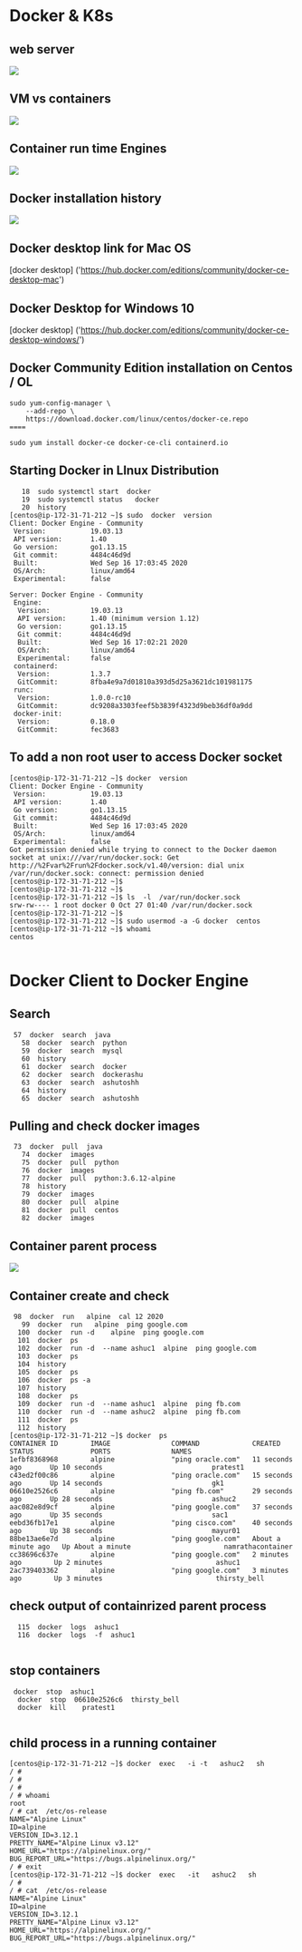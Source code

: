 # Docker & K8s 

## web server 

<img src="web.png">

## VM vs containers

<img src="vms.png">

## Container run time Engines 

<img src="cre.png">

## Docker installation history 

<img src="dinstall.png">

## Docker desktop link for Mac OS 

[docker desktop] ('https://hub.docker.com/editions/community/docker-ce-desktop-mac')

## Docker Desktop for Windows 10 

[docker desktop] ('https://hub.docker.com/editions/community/docker-ce-desktop-windows/')


## Docker Community Edition installation on Centos / OL 

```
sudo yum-config-manager \
    --add-repo \
    https://download.docker.com/linux/centos/docker-ce.repo
====

sudo yum install docker-ce docker-ce-cli containerd.io

```

## Starting Docker in LInux Distribution 

```
   18  sudo systemctl start  docker 
   19  sudo systemctl status   docker 
   20  history 
[centos@ip-172-31-71-212 ~]$ sudo  docker  version  
Client: Docker Engine - Community
 Version:           19.03.13
 API version:       1.40
 Go version:        go1.13.15
 Git commit:        4484c46d9d
 Built:             Wed Sep 16 17:03:45 2020
 OS/Arch:           linux/amd64
 Experimental:      false

Server: Docker Engine - Community
 Engine:
  Version:          19.03.13
  API version:      1.40 (minimum version 1.12)
  Go version:       go1.13.15
  Git commit:       4484c46d9d
  Built:            Wed Sep 16 17:02:21 2020
  OS/Arch:          linux/amd64
  Experimental:     false
 containerd:
  Version:          1.3.7
  GitCommit:        8fba4e9a7d01810a393d5d25a3621dc101981175
 runc:
  Version:          1.0.0-rc10
  GitCommit:        dc9208a3303feef5b3839f4323d9beb36df0a9dd
 docker-init:
  Version:          0.18.0
  GitCommit:        fec3683

```

## To add a non root user to access Docker socket 

```
[centos@ip-172-31-71-212 ~]$ docker  version 
Client: Docker Engine - Community
 Version:           19.03.13
 API version:       1.40
 Go version:        go1.13.15
 Git commit:        4484c46d9d
 Built:             Wed Sep 16 17:03:45 2020
 OS/Arch:           linux/amd64
 Experimental:      false
Got permission denied while trying to connect to the Docker daemon socket at unix:///var/run/docker.sock: Get http://%2Fvar%2Frun%2Fdocker.sock/v1.40/version: dial unix /var/run/docker.sock: connect: permission denied
[centos@ip-172-31-71-212 ~]$ 
[centos@ip-172-31-71-212 ~]$ 
[centos@ip-172-31-71-212 ~]$ ls  -l  /var/run/docker.sock  
srw-rw---- 1 root docker 0 Oct 27 01:40 /var/run/docker.sock
[centos@ip-172-31-71-212 ~]$ 
[centos@ip-172-31-71-212 ~]$ sudo usermod -a -G docker  centos 
[centos@ip-172-31-71-212 ~]$ whoami
centos


```

# Docker Client to Docker Engine 

## Search 

```
 57  docker  search  java 
   58  docker  search  python 
   59  docker  search  mysql 
   60  history 
   61  docker  search  docker
   62  docker  search  dockerashu
   63  docker  search  ashutoshh
   64  history 
   65  docker  search  ashutoshh

```

## Pulling and check docker images

```
 73  docker  pull  java 
   74  docker  images
   75  docker  pull  python 
   76  docker  images
   77  docker  pull  python:3.6.12-alpine 
   78  history 
   79  docker  images
   80  docker  pull  alpine 
   81  docker  pull  centos 
   82  docker  images

```

## Container parent process

<img src="cp.png">

## Container create and check 

```
 98  docker  run   alpine  cal 12 2020  
   99  docker  run   alpine  ping google.com 
  100  docker  run -d    alpine  ping google.com 
  101  docker  ps
  102  docker  run -d  --name ashuc1  alpine  ping google.com 
  103  docker  ps
  104  history 
  105  docker  ps
  106  docker  ps -a
  107  history 
  108  docker  ps
  109  docker  run -d  --name ashuc1  alpine  ping fb.com
  110  docker  run -d  --name ashuc2  alpine  ping fb.com
  111  docker  ps
  112  history 
[centos@ip-172-31-71-212 ~]$ docker  ps
CONTAINER ID        IMAGE               COMMAND             CREATED              STATUS              PORTS               NAMES
1efbf8368968        alpine              "ping oracle.com"   11 seconds ago       Up 10 seconds                           pratest1
c43ed2f00c86        alpine              "ping oracle.com"   15 seconds ago       Up 14 seconds                           gk1
06610e2526c6        alpine              "ping fb.com"       29 seconds ago       Up 28 seconds                           ashuc2
aac082e8d9cf        alpine              "ping google.com"   37 seconds ago       Up 35 seconds                           sac1
eebd36fb17e1        alpine              "ping cisco.com"    40 seconds ago       Up 38 seconds                           mayur01
88be13ae6e7d        alpine              "ping google.com"   About a minute ago   Up About a minute                       namrathacontainer
cc38696c637e        alpine              "ping google.com"   2 minutes ago        Up 2 minutes                            ashuc1
2ac739403362        alpine              "ping google.com"   3 minutes ago        Up 3 minutes                            thirsty_bell

```

## check output of containrized parent process

```
  115  docker  logs  ashuc1 
  116  docker  logs  -f  ashuc1 
  
 ```
 
 ## stop containers 
 
 ```
  docker  stop  ashuc1 
   docker  stop  06610e2526c6  thirsty_bell 
   docker  kill    pratest1 
   
 ```

## child process in a running container 

```
[centos@ip-172-31-71-212 ~]$ docker  exec   -i -t   ashuc2   sh  
/ # 
/ # 
/ # 
/ # whoami
root
/ # cat  /etc/os-release 
NAME="Alpine Linux"
ID=alpine
VERSION_ID=3.12.1
PRETTY_NAME="Alpine Linux v3.12"
HOME_URL="https://alpinelinux.org/"
BUG_REPORT_URL="https://bugs.alpinelinux.org/"
/ # exit
[centos@ip-172-31-71-212 ~]$ docker  exec   -it   ashuc2   sh  
/ # 
/ # cat  /etc/os-release 
NAME="Alpine Linux"
ID=alpine
VERSION_ID=3.12.1
PRETTY_NAME="Alpine Linux v3.12"
HOME_URL="https://alpinelinux.org/"
BUG_REPORT_URL="https://bugs.alpinelinux.org/"

```
